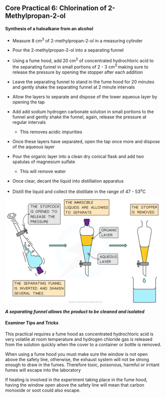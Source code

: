 Core Practical 6: Chlorination of 2-Methylpropan-2-ol
-----------------------------------------------------

#### Synthesis of a haloalkane from an alcohol

* Measure 8 cm<sup>3</sup> of 2-methylpropan-2-ol in a measuring cylinder
* Pour the 2-methylpropan-2-ol into a separating funnel
* Using a fume hood, add 20 cm<sup>3</sup> of concentrated hydrochloric acid to the separating funnel in small portions of 2 - 3 cm<sup>3 </sup>making sure to release the pressure by opening the stopper after each addition
* Leave the separating funnel to stand in the fume hood for 20 minutes and gently shake the separating funnel at 2 minute intervals
* Allow the layers to separate and dispose of the lower aqueous layer by opening the tap
* Add add sodium hydrogen carbonate solution in small portions to the funnel and gently shake the funnel, again, release the pressure at regular intervals

  + This removes acidic impurities
* Once these layers have separated, open the tap once more and dispose of the aqueous layer
* Pour the organic layer into a clean dry conical flask and add two spatulas of magnesium sulfate

  + This will remove water
* Once clear, decant the liquid into distillation apparatus
* Distill the liquid and collect the distillate in the range of 47 - 53<sup>o</sup>C

![Separation of ethyl ethanoate, downloadable AS & A Level Chemistry revision notes](8.3.2-Separation-of-ethyl-ethanoate.png)

*<b>A separating funnel allows the product to be cleaned and isolated</b>*

#### Examiner Tips and Tricks

This practical requires a fume hood as concentrated hydrochloric acid is very volatile at room temperature and hydrogen chloride gas is released from the solution quickly when the cover to a container or bottle is removed.

When using a fume hood you must make sure the window is not open above the safety line, otherwise, the exhaust system will not be strong enough to draw in the fumes. Therefore toxic, poisonous, harmful or irritant fumes will escape into the laboratory

If heating is involved in the experiment taking place in the fume hood, having the window open above the safety line will mean that carbon monoxide or soot could also escape.